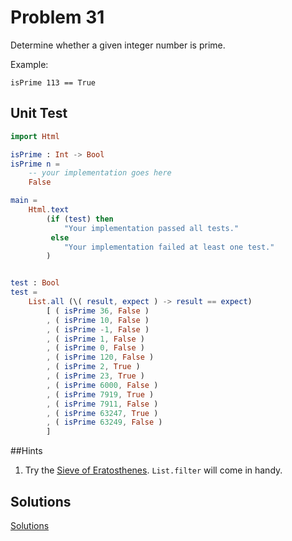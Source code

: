 # Problem 31

Determine whether a given integer number is prime.

Example:
```
isPrime 113 == True 
```
## Unit Test
```elm
import Html

isPrime : Int -> Bool
isPrime n = 
    -- your implementation goes here
    False

main =
    Html.text
        (if (test) then
            "Your implementation passed all tests."
         else
            "Your implementation failed at least one test."
        )


test : Bool
test =
    List.all (\( result, expect ) -> result == expect)
        [ ( isPrime 36, False )
        , ( isPrime 10, False )
        , ( isPrime -1, False )
        , ( isPrime 1, False )
        , ( isPrime 0, False )
        , ( isPrime 120, False )
        , ( isPrime 2, True )
        , ( isPrime 23, True )
        , ( isPrime 6000, False )
        , ( isPrime 7919, True )
        , ( isPrime 7911, False )
        , ( isPrime 63247, True )
        , ( isPrime 63249, False )
        ]

```

##Hints
1. Try the [Sieve of Eratosthenes](https://en.wikipedia.org/wiki/Sieve_of_Eratosthenes). ```List.filter``` will come in handy.

## Solutions
[Solutions](../s/s31.md)